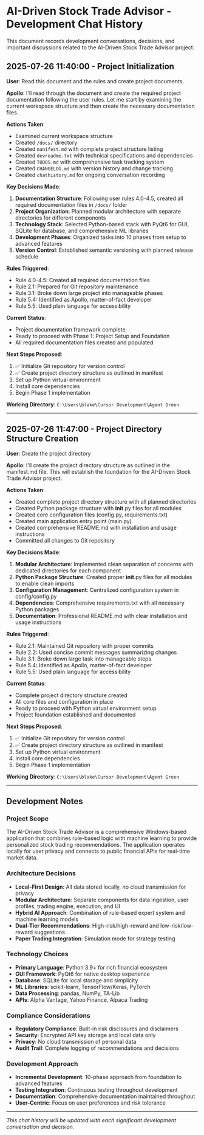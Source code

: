 # AI-Driven Stock Trade Advisor - Development Chat History

This document records development conversations, decisions, and important discussions related to the AI-Driven Stock Trade Advisor project.

## 2025-07-26 11:40:00 - Project Initialization

**User**: Read this document and the rules and create project documents.

**Apollo**: I'll read through the document and create the required project documentation following the user rules. Let me start by examining the current workspace structure and then create the necessary documentation files.

**Actions Taken**:
- Examined current workspace structure
- Created `/docs/` directory
- Created `manifest.md` with complete project structure listing
- Created `devreadme.txt` with technical specifications and dependencies
- Created `TODOS.md` with comprehensive task tracking system
- Created `CHANGELOG.md` with version history and change tracking
- Created `chathistory.md` for ongoing conversation recording

**Key Decisions Made**:
1. **Documentation Structure**: Following user rules 4.0-4.5, created all required documentation files in `/docs/` folder
2. **Project Organization**: Planned modular architecture with separate directories for different components
3. **Technology Stack**: Selected Python-based stack with PyQt6 for GUI, SQLite for database, and comprehensive ML libraries
4. **Development Phases**: Organized tasks into 10 phases from setup to advanced features
5. **Version Control**: Established semantic versioning with planned release schedule

**Rules Triggered**:
- Rule 4.0-4.5: Created all required documentation files
- Rule 2.1: Prepared for Git repository maintenance
- Rule 3.1: Broke down large project into manageable phases
- Rule 5.4: Identified as Apollo, matter-of-fact developer
- Rule 5.5: Used plain language for accessibility

**Current Status**: 
- Project documentation framework complete
- Ready to proceed with Phase 1: Project Setup and Foundation
- All required documentation files created and populated

**Next Steps Proposed**:
1. ✅ Initialize Git repository for version control
2. ✅ Create project directory structure as outlined in manifest
3. Set up Python virtual environment
4. Install core dependencies
5. Begin Phase 1 implementation

**Working Directory**: `C:\Users\blake\Cursor Development\Agent Green`

---

## 2025-07-26 11:47:00 - Project Directory Structure Creation

**User**: Create the project directory

**Apollo**: I'll create the project directory structure as outlined in the manifest.md file. This will establish the foundation for the AI-Driven Stock Trade Advisor project.

**Actions Taken**:
- Created complete project directory structure with all planned directories
- Created Python package structure with __init__.py files for all modules
- Created core configuration files (config.py, requirements.txt)
- Created main application entry point (main.py)
- Created comprehensive README.md with installation and usage instructions
- Committed all changes to Git repository

**Key Decisions Made**:
1. **Modular Architecture**: Implemented clean separation of concerns with dedicated directories for each component
2. **Python Package Structure**: Created proper __init__.py files for all modules to enable clean imports
3. **Configuration Management**: Centralized configuration system in config/config.py
4. **Dependencies**: Comprehensive requirements.txt with all necessary Python packages
5. **Documentation**: Professional README.md with clear installation and usage instructions

**Rules Triggered**:
- Rule 2.1: Maintained Git repository with proper commits
- Rule 2.2: Used concise commit messages summarizing changes
- Rule 3.1: Broke down large task into manageable steps
- Rule 5.4: Identified as Apollo, matter-of-fact developer
- Rule 5.5: Used plain language for accessibility

**Current Status**: 
- Complete project directory structure created
- All core files and configuration in place
- Ready to proceed with Python virtual environment setup
- Project foundation established and documented

**Next Steps Proposed**:
1. ✅ Initialize Git repository for version control
2. ✅ Create project directory structure as outlined in manifest
3. Set up Python virtual environment
4. Install core dependencies
5. Begin Phase 1 implementation

**Working Directory**: `C:\Users\blake\Cursor Development\Agent Green`

---

## Development Notes

### Project Scope
The AI-Driven Stock Trade Advisor is a comprehensive Windows-based application that combines rule-based logic with machine learning to provide personalized stock trading recommendations. The application operates locally for user privacy and connects to public financial APIs for real-time market data.

### Architecture Decisions
- **Local-First Design**: All data stored locally, no cloud transmission for privacy
- **Modular Architecture**: Separate components for data ingestion, user profiles, trading engine, execution, and UI
- **Hybrid AI Approach**: Combination of rule-based expert system and machine learning models
- **Dual-Tier Recommendations**: High-risk/high-reward and low-risk/low-reward suggestions
- **Paper Trading Integration**: Simulation mode for strategy testing

### Technology Choices
- **Primary Language**: Python 3.9+ for rich financial ecosystem
- **GUI Framework**: PyQt6 for native desktop experience
- **Database**: SQLite for local storage and simplicity
- **ML Libraries**: scikit-learn, TensorFlow/Keras, PyTorch
- **Data Processing**: pandas, NumPy, TA-Lib
- **APIs**: Alpha Vantage, Yahoo Finance, Alpaca Trading

### Compliance Considerations
- **Regulatory Compliance**: Built-in risk disclosures and disclaimers
- **Security**: Encrypted API key storage and local data only
- **Privacy**: No cloud transmission of personal data
- **Audit Trail**: Complete logging of recommendations and decisions

### Development Approach
- **Incremental Development**: 10-phase approach from foundation to advanced features
- **Testing Integration**: Continuous testing throughout development
- **Documentation**: Comprehensive documentation maintained throughout
- **User-Centric**: Focus on user preferences and risk tolerance

---

*This chat history will be updated with each significant development conversation and decision.* 